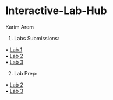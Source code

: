# Interactive-Lab-Hub

Karim Arem

1) Labs Submissions:

• [Lab 1](https://github.com/wario123/IDD-Fa18-Lab1) <br>
• [Lab 2](https://github.com/wario123/IDD-Fa18-Lab2) <br>
• [Lab 3]()

2) Lab Prep:

• [Lab 2](https://github.com/wario123/Interactive-Devices/blob/master/Lab-Prep/Lab2/Lab2.md) <br>
• [Lab 3](https://github.com/wario123/Interactive-Devices/blob/master/Lab-Prep/Lab3/Lab3.md)
